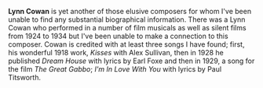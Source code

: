 
**Lynn Cowan** is yet another of those elusive composers for whom I've been unable to find any substantial biographical information. There was a Lynn Cowan who performed in a number of film musicals as well as silent films from 1924 to 1934 but I've been unable to make a connection to this composer. Cowan is credited with at least three songs I have found; first, his wonderful 1918 work, *Kisses* with Alex Sullivan, then in 1928 he published *Dream House* with lyrics by Earl Foxe and then in 1929, a song for the film *The Great Gabbo*; *I'm In Love With You* with lyrics by Paul Titsworth. 